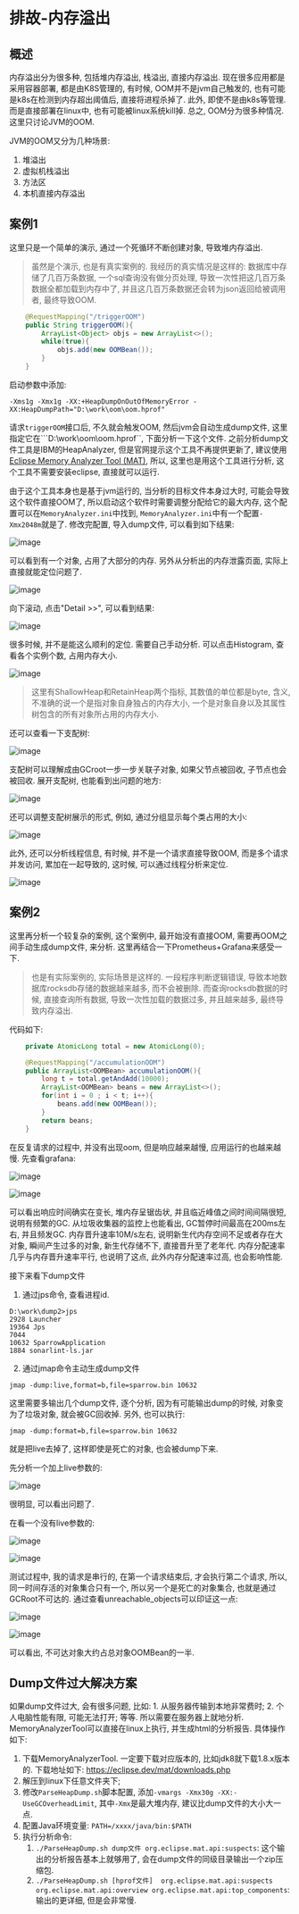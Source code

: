 # 排故-内存溢出

## 概述

内存溢出分为很多种, 包括堆内存溢出, 栈溢出, 直接内存溢出. 现在很多应用都是采用容器部署, 都是由K8S管理的, 有时候, OOM并不是jvm自己触发的, 也有可能是k8s在检测到内存超出阈值后, 直接将进程杀掉了. 此外, 即使不是由k8s等管理. 而是直接部署在linux中, 也有可能被linux系统kill掉. 总之, OOM分为很多种情况. 这里只讨论JVM的OOM.

JVM的OOM又分为几种场景:

1. 堆溢出
2. 虚拟机栈溢出
3. 方法区
4. 本机直接内存溢出

## 案例1

这里只是一个简单的演示, 通过一个死循环不断创建对象, 导致堆内存溢出.

> 虽然是个演示, 也是有真实案例的. 我经历的真实情况是这样的: 数据库中存储了几百万条数据, 一个sql查询没有做分页处理, 导致一次性把这几百万条数据全都加载到内存中了, 并且这几百万条数据还会转为json返回给被调用者, 最终导致OOM.

```java
    @RequestMapping("/triggerOOM")
    public String triggerOOM(){
        ArrayList<Object> objs = new ArrayList<>();
        while(true){
            objs.add(new OOMBean());
        }
    }
```

启动参数中添加:

```
-Xms1g -Xmx1g -XX:+HeapDumpOnOutOfMemoryError -XX:HeapDumpPath="D:\work\oom\oom.hprof"
```

请求```triggerOOM```接口后, 不久就会触发OOM, 然后jvm会自动生成dump文件, 这里指定它在```D:\work\oom\oom.hprof``, 下面分析一下这个文件. 之前分析dump文件工具是IBM的HeapAnalyzer, 但是官网提示这个工具不再提供更新了, 建议使用[Eclipse Memory Analyzer Tool (MAT)](https://www.ibm.com/support/pages/eclipse-memory-analyzer-tool-dtfj-and-ibm-extensions), 所以, 这里也是用这个工具进行分析, 这个工具不需要安装eclipse, 直接就可以运行.

由于这个工具本身也是基于jvm运行的, 当分析的目标文件本身过大时, 可能会导致这个软件直接OOM了, 所以启动这个软件时需要调整分配给它的最大内存, 这个配置可以在```MemoryAnalyzer.ini```中找到, ```MemoryAnalyzer.ini```中有一个配置```-Xmx2048m```就是了. 修改完配置, 导入dump文件, 可以看到如下结果:

![image](img/oom_dump_1.png)

可以看到有一个对象, 占用了大部分的内存. 另外从分析出的内存泄露页面, 实际上直接就能定位问题了.

![image](img/oom_dump_1_leak.png)

向下滚动, 点击"Detail >>", 可以看到结果:

![image](img/oom_dump_1_leak_aim.png)

很多时候, 并不是能这么顺利的定位. 需要自己手动分析. 可以点击Histogram, 查看各个实例个数, 占用内存大小.

![image](img/oom_dump_1_histogram.png)

> 这里有ShallowHeap和RetainHeap两个指标, 其数值的单位都是byte, 含义, 不准确的说一个是指对象自身独占的内存大小, 一个是对象自身以及其属性树包含的所有对象所占用的内存大小.

还可以查看一下支配树:

![image](img/oom_dump_1_dominator.png)

支配树可以理解成由GCroot一步一步关联子对象, 如果父节点被回收, 子节点也会被回收. 展开支配树, 也能看到出问题的地方:

![image](img/oom_dump_1_dominator_expand.png)

还可以调整支配树展示的形式, 例如, 通过分组显示每个类占用的大小:

![image](img/oom_dump_1_dominator_expand_group.png)

此外, 还可以分析线程信息, 有时候, 并不是一个请求直接导致OOM, 而是多个请求并发访问, 累加在一起导致的, 这时候, 可以通过线程分析来定位.

![image](img/oom_dump_1_thread.png)

## 案例2

这里再分析一个较复杂的案例, 这个案例中, 最开始没有直接OOM, 需要再OOM之间手动生成dump文件, 来分析. 这里再结合一下Prometheus+Grafana来感受一下.

> 也是有实际案例的, 实际场景是这样的. 一段程序判断逻辑错误, 导致本地数据库rocksdb存储的数据越来越多, 而不会被删除. 而查询rocksdb数据的时候, 直接查询所有数据, 导致一次性加载的数据过多, 并且越来越多, 最终导致内存溢出.

代码如下:

```java
    private AtomicLong total = new AtomicLong(0);

    @RequestMapping("/accumulationOOM")
    public ArrayList<OOMBean> accumulationOOM(){
        long t = total.getAndAdd(10000);
        ArrayList<OOMBean> beans = new ArrayList<>();
        for(int i = 0 ; i < t; i++){
            beans.add(new OOMBean());
        }
        return beans;
    }
```

在反复请求的过程中, 并没有出现oom, 但是响应越来越慢, 应用运行的也越来越慢. 先查看grafana:

![image](img/oom_dump_2_grafana_1.png)

![image](img/oom_dump_2_grafana_2.png)

可以看出响应时间确实在变长, 堆内存呈锯齿状, 并且临近峰值之间时间间隔很短, 说明有频繁的GC. 从垃圾收集器的监控上也能看出, GC暂停时间最高在200ms左右, 并且频发GC. 内存晋升速率10M/s左右, 说明新生代内存空间不足或者存在大对象, 瞬间产生过多的对象, 新生代存储不下, 直接晋升至了老年代. 内存分配速率几乎与内存晋升速率平行, 也说明了这点, 此外内存分配速率过高, 也会影响性能.

接下来看下dump文件

1. 通过jps命令, 查看进程id.

```
D:\work\dump2>jps
2928 Launcher
19364 Jps
7044
10632 SparrowApplication
1884 sonarlint-ls.jar
```

2. 通过jmap命令主动生成dump文件

```
jmap -dump:live,format=b,file=sparrow.bin 10632
```

这里需要多输出几个dump文件, 逐个分析, 因为有可能输出dump的时候, 对象变为了垃圾对象, 就会被GC回收掉. 另外, 也可以执行:

```
jmap -dump:format=b,file=sparrow.bin 10632
```

就是把live去掉了, 这样即使是死亡的对象, 也会被dump下来.

先分析一个加上live参数的:

![image](img/oom_dump_2_live.png)

很明显, 可以看出问题了.

在看一个没有live参数的:

![image](img/oom_dump_2_no_live_graph.png)

![image](img/oom_dump_2_no_live_tree.png)

测试过程中, 我的请求是串行的, 在第一个请求结束后, 才会执行第二个请求, 所以, 同一时间存活的对象集合只有一个, 所以另一个是死亡的对象集合, 也就是通过GCRoot不可达的. 通过查看unreachable_objects可以印证这一点:

![image](img/oom_dump_2_unreachable_btn.png)

![image](img/oom_dump_2_unreachable.png)

可以看出, 不可达对象大约占总对象OOMBean的一半.


## Dump文件过大解决方案

如果dump文件过大, 会有很多问题, 比如: 1. 从服务器传输到本地非常费时; 2. 个人电脑性能有限, 可能无法打开; 等等. 所以需要在服务器上就地分析. MemoryAnalyzerTool可以直接在linux上执行, 并生成html的分析报告. 具体操作如下:

1. 下载MemoryAnalyzerTool. 一定要下载对应版本的, 比如jdk8就下载1.8.x版本的. 下载地址如下: https://eclipse.dev/mat/downloads.php
2. 解压到linux下任意文件夹下;
3. 修改`ParseHeapDump.sh`脚本配置, 添加`-vmargs -Xmx30g -XX:-UseGCOverheadLimit`, 其中`-Xmx`是最大堆内存, 建议比dump文件的大小大一点.
4. 配置Java环境变量: `PATH=/xxxx/java/bin:$PATH`
5. 执行分析命令:
   1. `./ParseHeapDump.sh dump文件 org.eclipse.mat.api:suspects`: 这个输出的分析报告基本上就够用了, 会在dump文件的同级目录输出一个zip压缩包.
   2. `./ParseHeapDump.sh [hprof文件]  org.eclipse.mat.api:suspects org.eclipse.mat.api:overview org.eclipse.mat.api:top_components`: 输出的更详细, 但是会非常慢.